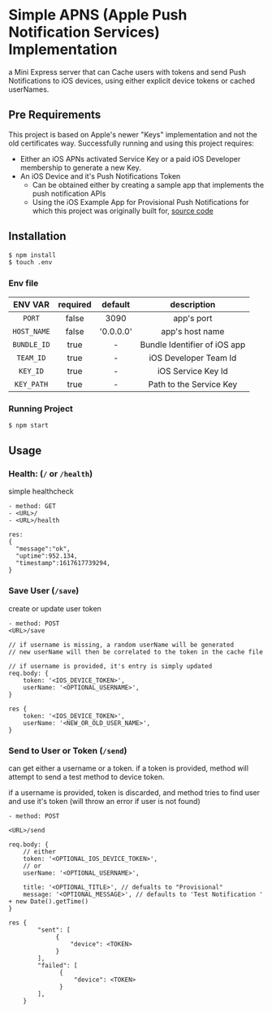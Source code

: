 # Simple APNS (Apple Push Notification Services) Implementation

a Mini Express server that can Cache users with tokens and send Push Notifications to iOS devices,
using either explicit device tokens or cached userNames.


## Pre Requirements

This project is based on Apple's newer "Keys" implementation and not the old certificates way.
Successfully running and using this project requires:

- Either an iOS APNs activated Service Key or a paid iOS Developer membership to generate a new Key.
- An iOS Device and it's Push Notifications Token
  - Can be obtained either by creating a sample app that implements the push notification APIs
  - Using the iOS Example App for Provisional Push Notifications for which this project was originally built for, [source code](https://github.com/samermurad/ios-provisional-push)

## Installation

```bash
$ npm install
$ touch .env
```

### Env file

ENV VAR|required|default|description
:--------:|:--------:|:-----:|:-------:
`PORT`| false | 3090 | app's port
`HOST_NAME` | false | '0.0.0.0' | app's host name
`BUNDLE_ID` | true| - | Bundle Identifier of iOS app
`TEAM_ID` | true| -| iOS Developer Team Id
`KEY_ID` | true | -| iOS Service Key Id
`KEY_PATH` | true| -| Path to the Service Key

### Running Project

```bash
$ npm start
```


## Usage

### Health: (`/` or `/health`)

simple healthcheck

```
- method: GET
- <URL>/
- <URL>/health

res:
{
  "message":"ok",
  "uptime":952.134,
  "timestamp":1617617739294,
}
```

### Save User (`/save`)

create or update user token

```
- method: POST
<URL>/save

// if username is missing, a random userName will be generated
// new userName will then be correlated to the token in the cache file

// if username is provided, it's entry is simply updated
req.body: {
    token: '<IOS_DEVICE_TOKEN>',
    userName: '<OPTIONAL_USERNAME>',
}

res {
    token: '<IOS_DEVICE_TOKEN>',
    userName: '<NEW_OR_OLD_USER_NAME>',
}
```

### Send to User or Token (`/send`)

can get either a username or a token.
if a token is provided, method will attempt to send a test method to
device token.

if a username is provided, token is discarded, and method tries to find user and use it's token
(will throw an error if user is not found)

```
- method: POST

<URL>/send

req.body: {
    // either
    token: '<OPTIONAL_IOS_DEVICE_TOKEN>',
    // or
    userName: '<OPTIONAL_USERNAME>',
    
    title: '<OPTIONAL_TITLE>', // defualts to "Provisional"
    message: '<OPTIONAL_MESSAGE>', // defaults to 'Test Notification ' + new Date().getTime()
}

res {
        "sent": [
             {
                 "device": <TOKEN>
             }
        ],
        "failed": [
              {
                  "device": <TOKEN>
              }
        ],
    }
```
